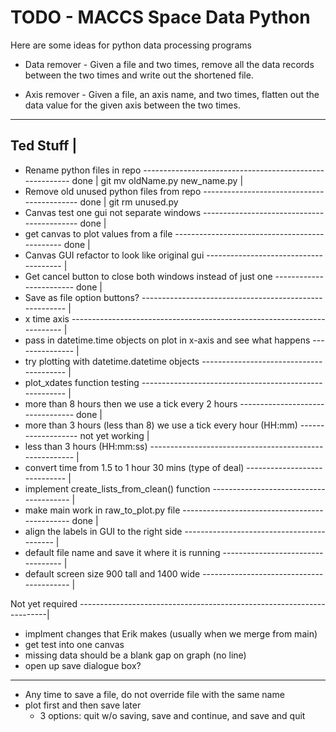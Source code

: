 # TODO - MACCS Space Data Python #

Here are some ideas for python data processing programs

* Data remover - Given a file and two times, remove all the data records
  between the two times and write out the shortened file.
  
* Axis remover - Given a file, an axis name, and two times, flatten
  out the data value for the given axis between the two times.

-----------
Ted Stuff |
---------------------------------------------------------------------------------------------
- Rename python files in repo -------------------------------------------------------- done |
	git mv oldName.py new_name.py                                                       |
- Remove old unused python files from repo ------------------------------------------- done |
	git rm unused.py
- Canvas test one gui not separate windows ------------------------------------------- done |
- get canvas to plot values from a file ---------------------------------------------- done |
- Canvas GUI refactor to look like original gui -------------------------------------- |
- Get cancel button to close both windows instead of just one ------------------------ done |
- Save as file option buttons? ------------------------------------------------------- |
- x time axis ------------------------------------------------------------------------ |
- pass in datetime.time objects on plot in x-axis and see what happens --------------- |
- try plotting with datetime.datetime objects ---------------------------------------- |
- plot_xdates function testing ------------------------------------------------------- |
- more than 8 hours then we use a tick every 2 hours --------------------------------- done |
- more than 3 hours (less than 8) we use a tick every hour (HH:mm) ------------------- not yet working |
- less than 3 hours (HH:mm:ss) ------------------------------------------------------- |
- convert time from 1.5 to 1 hour 30 mins (type of deal) ----------------------------- |
- implement create_lists_from_clean() function --------------------------------------- |
- make main work in raw_to_plot.py file ---------------------------------------------- done |
- align the labels in GUI to the right side ------------------------------------------ |
- default file name and save it where it is running ---------------------------------- |
- default screen size 900 tall and 1400 wide ----------------------------------------- |

Not yet required ----------------------------------------------------------------------|
- implment changes that Erik makes (usually when we merge from main)
- get test into one canvas
- missing data should be a blank gap on graph (no line)
- open up save dialogue box?
--------------------------------------------------------------------------------------------

- Any time to save a file, do not override file with the same name
- plot first and then save later 
	- 3 options: quit w/o saving, save and continue, and save and quit